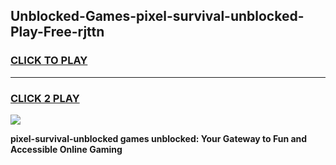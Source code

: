 
## Unblocked-Games-pixel-survival-unblocked-Play-Free-rjttn
<h3>
<a href="https://premium76.site?title=pixel-survival-unblocked&ref=19M">CLICK TO PLAY</a></h3>
<hr>

<h3>
<a href="https://premium76.site?title=pixel-survival-unblocked&ref=19M">CLICK 2 PLAY</a>
  
</h3>

<a href="https://premium76.site?title=pixel-survival-unblocked&ref=19M"><img src="https://clearcache.store/games.png"></a>


**pixel-survival-unblocked games unblocked: Your Gateway to Fun and Accessible Online Gaming**
